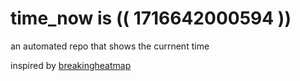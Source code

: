 # time_now is (( 1716642000594 ))

an automated repo that shows the currnent time

inspired by [breakingheatmap](https://github.com/breakingheatmap/breakingheatmap)